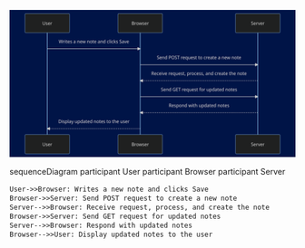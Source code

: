 ![Diagram](./images/cabbar0-4.png)


sequenceDiagram
    participant User
    participant Browser
    participant Server

    User->>Browser: Writes a new note and clicks Save
    Browser->>Server: Send POST request to create a new note
    Server-->>Browser: Receive request, process, and create the note
    Browser->>Server: Send GET request for updated notes
    Server-->>Browser: Respond with updated notes
    Browser-->>User: Display updated notes to the user
